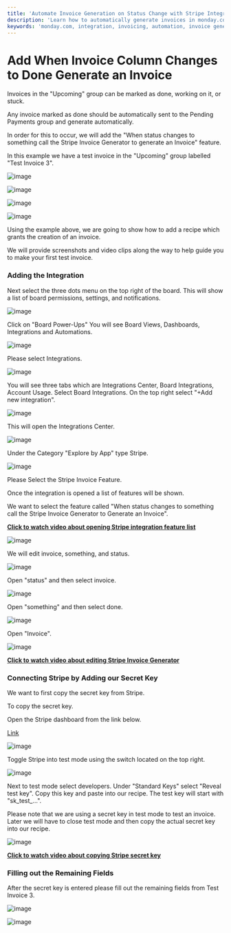 ```yaml
---
title: 'Automate Invoice Generation on Status Change with Stripe Integration'
description: 'Learn how to automatically generate invoices in monday.com when the status of an invoice changes using the "When status changes to something call the Stripe Invoice Generator to Generate an Invoice" feature.'
keywords: 'monday.com, integration, invoicing, automation, invoice generation, status change, Stripe, documentation'
---
```


# Add When Invoice Column Changes to Done Generate an Invoice

Invoices in the "Upcoming" group can be marked as done, working on it, or stuck.
    
Any invoice marked as done should be automatically sent to the Pending Payments group and generate automatically. 

In order for this to occur, we will add the "When status changes to something call the Stripe Invoice Generator to generate an Invoice" feature. 

In this example we have a test invoice in the "Upcoming" group labelled "Test Invoice 3".

![image](/img/when_status_changes_generate_an_invoice/31.png)

![image](/img/when_status_changes_generate_an_invoice/When%20status%20changes%20screen%20shot%2032.png)

![image](/img/when_status_changes_generate_an_invoice/When%20Status%20Changes%20Screen%20shot%2033.png)

![image](/img//when_status_changes_generate_an_invoice/When%20status%20changes%20screen%20shot%2034.png)


Using the example above, we are going to show how to add a recipe which grants the creation of an invoice.

We will provide screenshots and video clips along the way to help guide you to make your first test invoice.

### Adding the Integration

Next select the three dots menu on the top right of the board. 
This will show a list of board permissions, settings, and notifications. 

![image](/img/1.2.png)    

Click on "Board Power-Ups" 
You will see Board Views, Dashboards, Integrations and Automations. 

![image](/img/3.png)

Please select Integrations. 

![image](/img/4.png) 

You will see three tabs which are Integrations Center, Board Integrations, Account Usage. 
Select Board Integrations. 
On the top right select "+Add new integration".

![image](/img/5.png)

This will open the Integrations Center.
 
![image](/img/6.png)

Under the Category "Explore by App" type Stripe.

![image](/img/7.png)  

Please Select the Stripe Invoice Feature. 

Once the integration is opened a list of features will be shown. 

We want to select the feature called "When status changes to something call the Stripe Invoice Generator to Generate an Invoice". 

[**Click to watch video about opening Stripe integration feature list**](https://www.youtube.com/watch?v=BUdPK-t4VWM)
 
![image](/img/when_status_changes_generate_an_invoice/When%20status%20changes%20screen%20shot%2035.png)

We will edit invoice, something, and status. 

![image](/img/when_status_changes_generate_an_invoice/When%20status%20changes%20screen%20shot%2036.png)
 
Open "status" and then select invoice. 

![image](/img/when_status_changes_generate_an_invoice/When%20status%20changes%20screen%20shot%2037.png)

Open "something" and then select done.

![image](/img/when_status_changes_generate_an_invoice/When%20status%20changes%20screen%20shot%2038.png)

Open "Invoice".

![image](/img/when_status_changes_generate_an_invoice/When%20status%20changes%20screen%20shot%2039.png)

[**Click to watch video about editing Stripe Invoice Generator**](https://www.youtube.com/watch?v=h2pejE2hk4g)

### Connecting Stripe by Adding our Secret Key

We want to first copy the secret key from Stripe. 

To copy the secret key. 

Open the Stripe dashboard from the link below. 

[Link](https://dashboard.stripe.com/dashboard) 

![image](/img/11.png)

Toggle Stripe into test mode using the switch located on the top right. 

![image](/img/12.png)

Next to test mode select developers. 
Under "Standard Keys" select "Reveal test key".
Copy this key and paste into our recipe. 
The test key will start with "sk_test_...".

Please note that we are using a secret key in test mode to test an invoice. 
Later we will have to close test mode and then copy the actual secret key into our recipe. 

![image](/img/13.png) 

[**Click to watch video about copying Stripe secret key**](https://www.youtube.com/watch?v=roijLB8hf78)

### Filling out the Remaining Fields

After the secret key is entered please fill out the remaining fields from Test Invoice 3. 

![image](/img/when_status_changes_generate_an_invoice/When%20status%20changes%20screen%20shot%2040.png)

![image](/img/when_status_changes_generate_an_invoice/When%20.png)
